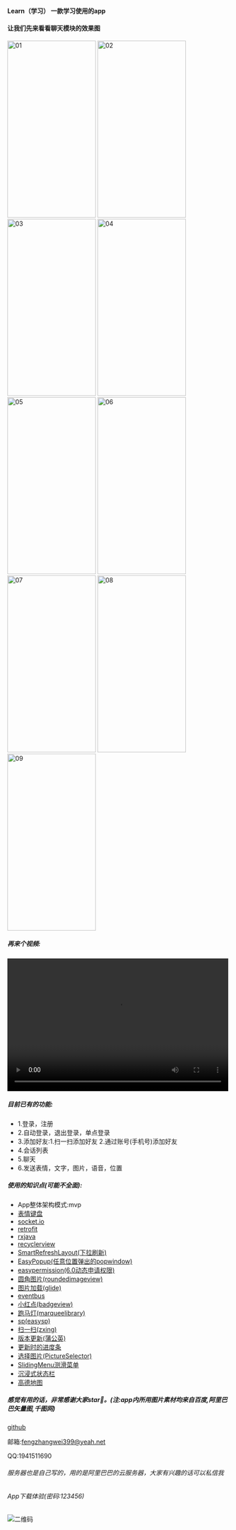 #### Learn（学习） 一款学习使用的app
#### 让我们先来看看聊天模块的效果图
<img src="https://learn-com-earn-agg.oss-cn-beijing.aliyuncs.com/file/other/01.png" width="200" height="400" alt="01"/>
<img src="https://learn-com-earn-agg.oss-cn-beijing.aliyuncs.com/file/other/02.png" width="200" height="400" alt="02"/>
<img src="https://learn-com-earn-agg.oss-cn-beijing.aliyuncs.com/file/other/03.png" width="200" height="400" alt="03"/>
<img src="https://learn-com-earn-agg.oss-cn-beijing.aliyuncs.com/file/other/04.png" width="200" height="400" alt="04"/><br/>
<img src="https://learn-com-earn-agg.oss-cn-beijing.aliyuncs.com/file/other/05.png" width="200" height="400" alt="05"/>
<img src="https://learn-com-earn-agg.oss-cn-beijing.aliyuncs.com/file/other/06.png" width="200" height="400" alt="06"/>
<img src="https://learn-com-earn-agg.oss-cn-beijing.aliyuncs.com/file/other/07.png" width="200" height="400" alt="07"/>
<img src="https://learn-com-earn-agg.oss-cn-beijing.aliyuncs.com/file/other/08.png" width="200" height="400" alt="08"/><br/>
<img src="https://learn-com-earn-agg.oss-cn-beijing.aliyuncs.com/file/other/09.png" width="200" height="400" alt="09"/><br/>

##### 再来个视频:
<video src="https://learn-com-earn-agg.oss-cn-beijing.aliyuncs.com/file/other/video.mp4" controls="controls" width="500" height="300">您的浏览器不支持播放该视频！</video>
##### 目前已有的功能:
* 1.登录，注册
* 2.自动登录，退出登录，单点登录
* 3.添加好友:1.扫一扫添加好友 2.通过账号(手机号)添加好友
* 4.会话列表
* 5.聊天
* 6.发送表情，文字，图片，语音，位置

##### 使用的知识点(可能不全面):
* App整体架构模式:mvp
* [表情键盘](https://github.com/CB-ysx/CBEmotionsKeyBoard)
* [socket.io](https://github.com/socketio/socket.io-client-java)
* [retrofit](https://github.com/square/retrofit)
* [rxjava](https://github.com/ReactiveX/RxJava)
* [recyclerview]()
* [SmartRefreshLayout(下拉刷新)](https://github.com/scwang90/SmartRefreshLayout)
* [EasyPopup(任意位置弹出的popwindow)](https://github.com/zyyoona7/EasyPopup)
* [easypermission(6.0动态申请权限)](https://github.com/githubZYQ/easypermission)
* [圆角图片(roundedimageview)](https://github.com/vinc3m1/RoundedImageView)
* [图片加载(glide)](https://github.com/bumptech/glide)
* [eventbus](https://github.com/greenrobot/EventBus)
* [小红点(badgeview)](https://github.com/qstumn/BadgeView)
* [跑马灯(marqueelibrary)](https://github.com/gongwen/MarqueeViewLibrary)
* [sp(easysp)](https://github.com/WhiteDG/EasySP)
* [扫一扫(zxing)](https://github.com/mylhyl/Android-Zxing)
* [版本更新(蒲公英)](https://www.pgyer.com/doc/view/new_sdk_android_guide)
* [更新时的进度条](https://github.com/Ajian-studio/GADownloading)
* [选择图片(PictureSelector)](https://github.com/LuckSiege/PictureSelector)
* [SlidingMenu测滑菜单](https://github.com/jfeinstein10/SlidingMenu)
* [沉浸式状态栏](https://p.codekk.com/detail/Android/gyf-dev/ImmersionBar)
* [高德地图](https://lbs.amap.com/)


##### 感觉有用的话，非常感谢大家star🙏。(注:app内所用图片素材均来自百度,阿里巴巴矢量图,千图网)

   [github](https://github.com/Tianyouliangl/Learn.git)

   邮箱:fengzhangwei399@yeah.net

   QQ:1941511690

###### 服务器也是自己写的，用的是阿里巴巴的云服务器，大家有兴趣的话可以私信我
###### App下载体验(密码:123456)
![二维码](https://learn-com-earn-agg.oss-cn-beijing.aliyuncs.com/file/other/app.png)




